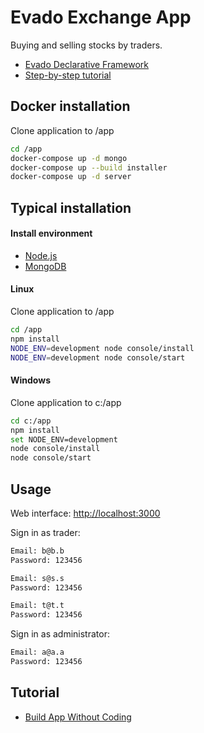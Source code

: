 # Evado Exchange App

Buying and selling stocks by traders.

- [Evado Declarative Framework](https://github.com/mkhorin/evado)
- [Step-by-step tutorial](http://nervebit.com)

## Docker installation

Clone application to /app
```sh
cd /app
docker-compose up -d mongo
docker-compose up --build installer
docker-compose up -d server
```

## Typical installation

#### Install environment
- [Node.js](https://nodejs.org)
- [MongoDB](https://www.mongodb.com/download-center/community)

#### Linux
Clone application to /app
```sh
cd /app
npm install
NODE_ENV=development node console/install
NODE_ENV=development node console/start
```

#### Windows
Clone application to c:/app
```sh
cd c:/app
npm install
set NODE_ENV=development
node console/install
node console/start
```

## Usage

Web interface: [http://localhost:3000](http://localhost:3000)

Sign in as trader:
```sh
Email: b@b.b
Password: 123456

Email: s@s.s
Password: 123456

Email: t@t.t
Password: 123456
```
Sign in as administrator:
```sh
Email: a@a.a
Password: 123456
```

## Tutorial
- [Build App Without Coding](http://nervebit.com)